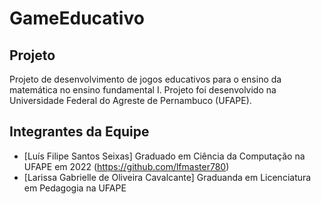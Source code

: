 # GameEducativo

## Projeto
Projeto de desenvolvimento de jogos educativos para o ensino da matemática no ensino fundamental I. Projeto foi desenvolvido na Universidade Federal do Agreste de Pernambuco (UFAPE).

## Integrantes da Equipe
- [Luís Filipe Santos Seixas] Graduado em Ciência da Computação na UFAPE em 2022 (https://github.com/lfmaster780)
- [Larissa Gabrielle de Oliveira Cavalcante] Graduanda em Licenciatura em Pedagogia na UFAPE

